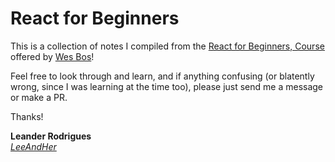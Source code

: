 # React for Beginners

This is a collection of notes I compiled from the [React for Beginners, Course](https://reactforbeginners.com) offered by [Wes Bos](wesbos.com/courses)!

Feel free to look through and learn, and if anything confusing (or blatently wrong, since I was learning at the time too), please just send me a message or make a PR.

Thanks!

**Leander Rodrigues**<br/>
_[LeeAndHer](github.com/leeandher)_

